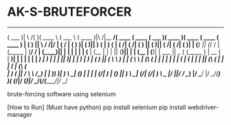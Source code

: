 # AK-S-BRUTEFORCER

 _______  _        _  _______    ______   _______          _________ _______  _______  _______  _______  _______  _______  _______ 
(  ___  )| \    /\( )(  ____ \  (  ___ \ (  ____ )|\     /|\__   __/(  ____ \(  ____ \(  ___  )(  ____ )(  ____ \(  ____ \(  ____ )
| (   ) ||  \  / /|/ | (    \/  | (   ) )| (    )|| )   ( |   ) (   | (    \/| (    \/| (   ) || (    )|| (    \/| (    \/| (    )|
| (___) ||  (_/ /    | (_____   | (__/ / | (____)|| |   | |   | |   | (__    | (__    | |   | || (____)|| |      | (__    | (____)|
|  ___  ||   _ (     (_____  )  |  __ (  |     __)| |   | |   | |   |  __)   |  __)   | |   | ||     __)| |      |  __)   |     __)
| (   ) ||  ( \ \          ) |  | (  \ \ | (\ (   | |   | |   | |   | (      | (      | |   | || (\ (   | |      | (      | (\ (   
| )   ( ||  /  \ \   /\____) |  | )___) )| ) \ \__| (___) |   | |   | (____/\| )      | (___) || ) \ \__| (____/\| (____/\| ) \ \__
|/     \||_/    \/   \_______)  |/ \___/ |/   \__/(_______)   )_(   (_______/|/       (_______)|/   \__/(_______/(_______/|/   \__/
                                                                                                                                   






















brute-forcing software using selenium

[How to Run]
(Must have python)
pip install selenium
pip install webdriver-manager
